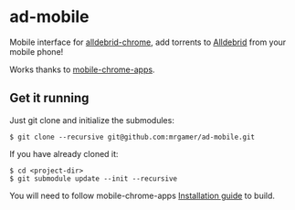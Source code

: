 ad-mobile
=========

Mobile interface for [alldebrid-chrome][adc], add torrents to [Alldebrid][ad] from your mobile phone!

Works thanks to [mobile-chrome-apps](https://github.com/MobileChromeApps/mobile-chrome-apps).

## Get it running
Just git clone and initialize the submodules:

```shell
$ git clone --recursive git@github.com:mrgamer/ad-mobile.git
```

If you have already cloned it:

```shell
$ cd <project-dir>
$ git submodule update --init --recursive
```

You will need to follow mobile-chrome-apps [Installation guide](https://github.com/MobileChromeApps/mobile-chrome-apps#try-it-out) to build.

[adc]: https://github.com/mrgamer/alldebrid-chrome
[ad]: http://www.alldebrid.com/
